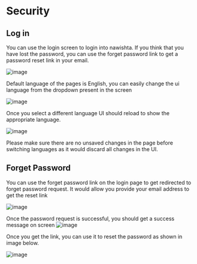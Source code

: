 # Security

## Log in

You can use the login screen to login into nawishta. If you think that you have lost the password, you can use the forget password link to get a password reset link in your email. 

![image](https://user-images.githubusercontent.com/8446759/166941719-69e607ce-2595-48fe-ae9b-3e56cc8fa8e1.png)

Default language of the pages is English, you can easily change the ui language from the dropdown present in the screen

![image](https://user-images.githubusercontent.com/8446759/166941892-d7a16bac-9002-4826-a5f1-1cdb5c18f847.png)

Once you select a different language UI should reload to show the appropriate language.

![image](https://user-images.githubusercontent.com/8446759/166941333-446623d0-24b2-4243-ae0f-fbb579162ce8.png)

Please make sure there are no unsaved changes in the page before switching languages as it would discard all changes in the UI.


## Forget Password

You can use the forget password link on the login page to get redirected to forget password request. It would allow you provide your email address to get the reset link

![image](https://user-images.githubusercontent.com/8446759/166942275-1034976f-e553-458e-bef0-a88df9bdcf19.png)

Once the password request is successful, you should get a success message on screen
![image](https://user-images.githubusercontent.com/8446759/166942425-c84bfe94-bfab-4583-9320-e3883cdd6c49.png)

Once you get the link, you can use it to reset the password as shown in image below.

![image](https://user-images.githubusercontent.com/8446759/166944556-2a9295c8-3ccb-482c-8bda-b05cb8359de6.png)

